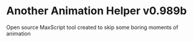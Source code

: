 # Another Animation Helper v0.989b
Open source MaxScript tool created to skip some boring moments of animation
